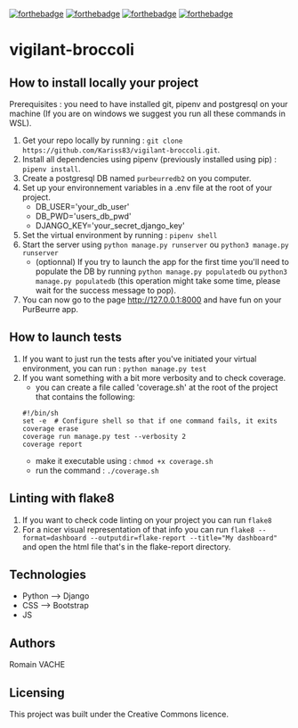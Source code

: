 
[![forthebadge](https://forthebadge.com/images/badges/cc-0.svg)](https://forthebadge.com) 
[![forthebadge](https://forthebadge.com/images/badges/made-with-python.svg)](https://forthebadge.com)
[![forthebadge](https://forthebadge.com/images/badges/uses-css.svg)](https://forthebadge.com)
[![forthebadge](https://forthebadge.com/images/badges/uses-js.svg)](https://forthebadge.com)

# vigilant-broccoli

## How to install locally your project

Prerequisites : you need to have installed git, pipenv and postgresql on your machine
(If you are on windows we suggest you run all these commands in WSL).

1. Get your repo locally by running : `git clone https://github.com/Kariss83/vigilant-broccoli.git`.
2. Install all dependencies using pipenv (previously installed using pip) : `pipenv install`.
3. Create a postgresql DB named `purbeurredb2` on you computer.
4. Set up your environnement variables in a .env file at the root of your project.
    - DB_USER='your_db_user'
    - DB_PWD='users_db_pwd'
    - DJANGO_KEY='your_secret_django_key'
5. Set the virtual environment by running : `pipenv shell`
6. Start the server using `python manage.py runserver` ou `python3 manage.py runserver`
    - (optionnal) If you try to launch the app for the first time you'll need to populate the DB by running `python manage.py populatedb` ou `python3 manage.py populatedb` (this operation might take some time, please wait for the success message to pop).
7. You can now go to the page http://127.0.0.1:8000 and have fun on your PurBeurre app.

## How to launch tests
1. If you want to just run the tests after you've initiated your virtual environment, you can run : `python manage.py test`
2. If you want something with a bit more verbosity and to check coverage.
    - you can create a file called 'coverage.sh' at the root of the project that contains the following:
    ```
    #!/bin/sh
    set -e  # Configure shell so that if one command fails, it exits
    coverage erase
    coverage run manage.py test --verbosity 2
    coverage report
    ```
    - make it executable using : `chmod +x coverage.sh`
    - run the command : `./coverage.sh`

## Linting with flake8
1. If you want to check code linting on your project you can run `flake8`
2. For a nicer visual representation of that info you can run `flake8 --format=dashboard --outputdir=flake-report --title="My dashboard"` and open the html file that's in the flake-report directory.




## Technologies
- Python --> Django
- CSS --> Bootstrap
- JS

## Authors

Romain VACHE

## Licensing

This project was built under the Creative Commons licence.